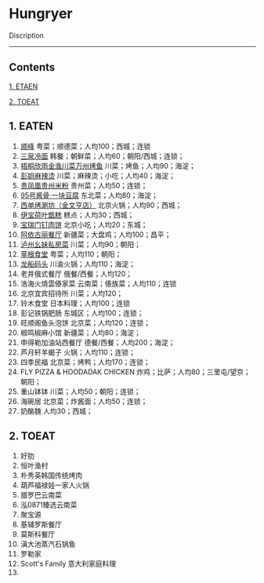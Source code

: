 # Hungryer

Discription

---

## Contents

[1. ETAEN](#1)

[2. TOEAT](#2)

## 1. EATEN

1. [顺峰](./contents/shunfeng.md) 粤菜；顺德菜；人均100；西城；连锁
2. [三泉冷面](./contents/sanquanlengmian.md) 韩餐；朝鲜菜；人均60；朝阳/西城；连锁；
3. [梧桐欣雨金渔川菜万州烤鱼]() 川菜；烤鱼；人均90；海淀；
4. [彭姐麻辣烫]() 川菜；麻辣烫；小吃；人均40；海淀；
5. [贵凤凰贵州米粉]() 贵州菜；人均50；连锁；
6. [95号酱骨·一块豆腐]() 东北菜；人均80；海淀；
7. [西单烤涮坊（金文亨店）]() 北京火锅；人均90；西城；
8. [伊宝荷叶甑糕]() 糕点；人均30；西城；
9. [宝瑞门钉肉饼]() 北京小吃；人均20；东城；
10. [阿依古丽餐厅]() 新疆菜；大盘鸡；人均100；昌平；
11. [泸州幺妹私房菜]() 川菜；人均90；朝阳；
12. [草根食堂]() 粤菜；人均110；朝阳；
13. [龙船码头]() 川渝火锅；人均110；海淀；
14. 老井俄式餐厅 俄餐/西餐；人均120；
15. 浩海火燒雲傣家菜 云南菜；傣族菜；人均110；连锁
16. 北京宜宾招待所 川菜；人均120；
17. 铃木食堂 日本料理；人均100；连锁
18. 彭记铁锅肥肠 东城区；人均100；连锁；
19. 旺顺阁鱼头泡饼 北京菜；人均120；连锁；
20. 椒鸣椒麻小馆 新疆菜；人均80；海淀；
21. 申得勒加油站西餐厅 德餐/西餐；人均200；海淀；
22. 芦月轩羊蝎子 火锅；人均110；连锁；
23. 四季民福 北京菜；烤鸭；人均170；连锁；
24. FLY PIZZA & HOODADAK CHICKEN 炸鸡；比萨；人均80；三里屯/望京；朝阳；
25. 重山钵钵 川菜；人均50；朝阳；连锁；
26. 海碗居 北京菜；炸酱面；人均50；连锁；
27. 奶酪魏 人均30；西城；


## 2. TOEAT
1. 好肋
2. 恒叶渔村
3. 朴秀英韩国传统烤肉
4. 葫芦福禄娃一家人火锅
5. 腊罗巴云南菜
6. 泓0871臻选云南菜
7. 聚宝源
8. 基辅罗斯餐厅
9. 莫斯科餐厅
10. 滇大池蒸汽石锅鱼
11. 罗勒家
12. Scott's Family 意大利家庭料理
13. 
